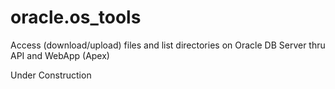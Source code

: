 # oracle.os_tools
Access (download/upload) files and list directories on Oracle DB Server thru API and WebApp (Apex)

Under Construction
